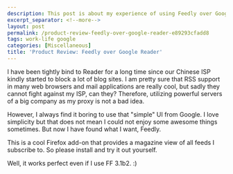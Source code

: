 ```yaml
---
description: This post is about my experience of using Feedly over Google Reader.
excerpt_separator: <!--more-->
layout: post
permalink: /product-review-feedly-over-google-reader-e89293cfadd8
tags: work-life google
categories: [Miscellaneous]
title: 'Product Review: Feedly over Google Reader'
---
```

I have been tightly bind to Reader for a long time since our Chinese ISP kindly started to block a lot of blog sites. I am pretty sure that RSS support in many web browsers and mail applications are really cool, but sadly they cannot fight against my ISP, can they? Therefore, utilizing powerful servers of a big company as my proxy is not a bad idea.

However, I always find it boring to use that "simple" UI from Google. I love simplicity but that does not mean I could not enjoy some awesome things sometimes. But now I have found what I want, Feedly.

This is a cool Firefox add-on that provides a magazine view of all feeds I subscribe to. So please install and try it out yourself.

Well, it works perfect even if I use FF 3.1b2. :)
<!--more-->